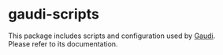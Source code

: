 # gaudi-scripts

This package includes scripts and configuration used by [Gaudi](https://github.com/hycner/gaudi).  
Please refer to its documentation.
